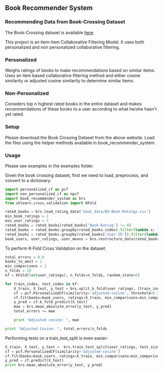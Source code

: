 ## Book Recommender System

### Recommending Data from Book-Crossing Dataset

The Book-Crossing dataset is available [here](http://www2.informatik.uni-freiburg.de/~cziegler/BX/)

This project is an item-item Collaborative Filtering Model. It uses both personalized and non personalized collaborative filtering.

### Personalized

Weighs ratings of books to make recommendations based on similar items. Uses an item based collaborative filtering method and either cosine similarity or adjusted cosine similarity to determine similar items.

### Non-Personalized

Considers top n highest rated books in the entire dataset and makes recommendations of these books to a user according to what he/she hasn't yet rated.

### Setup

Please download the Book Crossing Dataset from the above website. Load the files using the helper methods available in book_recommender_system.

### Usage

Please see examples in the examples folder.

Given the book crossing dataset, first we need to load, preprocess, and convert to a dictionary:

```python
import personalized_cf as pcf
import non_personalized_cf as npcf
import book_recommender_system as brs
from sklearn.cross_validation import KFold

rated_books = brs.load_rating_data('book_data/BX-Book-Ratings.csv')
min_book_ratings = 2
min_user_ratings = 3
rated_books = rated_books[rated_books['Book-Rating'] != 0]
rated_books = rated_books.groupby(rated_books.index).filter(lambda x: len(x) >= min_book_ratings)
rated_books = rated_books.groupby(rated_books['User-ID']).filter(lambda x: len(x) >= min_user_ratings)
book_users, user_ratings, user_means = brs.restructure_data(rated_books, means=True)
```

To perform K-Fold Cross Validation on the dataset:

```python
total_errors = 0.0
books_to_omit = 2
min_comparisons = 2
n_folds = 10
kf = KFold(len(user_ratings), n_folds=n_folds, random_state=0)

for train_index, test_index in kf:
    X_train, X_test, y_test = brs.split_k_fold(user_ratings, [train_index, test_index], books_to_omit)
    cf = pcf.PersonalizedCF(similarity='adjusted-cosine', threshold=0.5)
    cf.fit(books=book_users, ratings=X_train, min_comparisons=min_comparisons, means=user_means)
    y_pred = cf.k_fold_predict(X_test)
    mae = brs.mean_absolute_error(y_test, y_pred)
    total_errors += mae

    print "Adjusted cosine: ", mae

print "Adjusted Cosine: ", total_errors/n_folds
```

Performing tests on a train_test_split is even easier:
```python
X_train, X_test, y_test =  brs.train_test_split(user_ratings, test_size=0.2, random_state=0)
cf = pcf.PersonalizedCF(similarity='adjusted-cosine')
cf.fit(books=book_users, ratings=X_train, min_comparisons=min_comparisons, means=user_means)
y_pred = cf.predict(X_test)
print brs.mean_absolute_error(y_test, y_pred)
```
